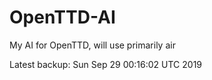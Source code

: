 # OpenTTD-AI
My AI for OpenTTD, will use primarily air

Latest backup: Sun Sep 29 00:16:02 UTC 2019
